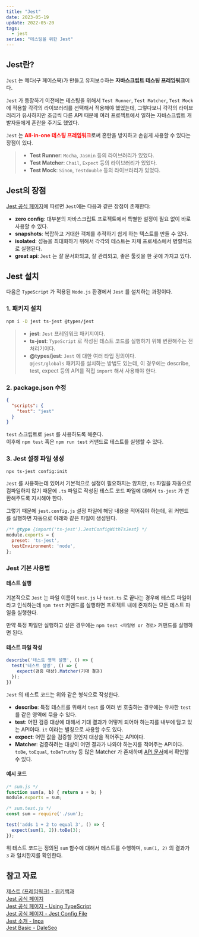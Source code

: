 ```yaml
---
title: "Jest"
date: 2023-05-19
update: 2022-05-20
tags:
  - jest
series: "테스팅을 위한 Jest"
---
```


## Jest란?
`Jest` 는 메타(구 페이스북)가 만들고 유지보수하는 **자바스크립트 테스팅 프레임워크**이다.  

`Jest` 가 등장하기 이전에는 테스팅을 위해서 `Test Runner`, `Test Matcher`, `Test Mock` 에 적용할 각각의 라이브러리를 선택해서 적용해야 했었는데, 그렇다보니 각각의 라이브러리가 유사하지만 조금씩 다른 API 때문에 여러 프로젝트에서 일하는 자바스크립트 개발자들에게 혼란을 주기도 했었다.

`Jest` 는 <b style="color: red">**All-in-one 테스팅 프레임워크**</b>로써 혼란을 방지하고 손쉽게 사용할 수 있다는 장점이 있다.

> - **Test Runner**: `Mocha`, `Jasmin` 등의 라이브러리가 있었다.  
> - **Test Matcher**: `Chail`, `Expect` 등의 라이브러리가 있었다.  
> - **Test Mock**: `Sinon`, `Testdouble` 등의 라이브러리가 있었다.  

## Jest의 장점
[Jest 공식 페이지](https://jestjs.io/)에 따르면 `Jest`에는 다음과 같은 장점이 존재한다:

- **zero config**: 대부분의 자바스크립트 프로젝트에서 특별한 설정이 필요 없이 바로 사용할 수 있다.
- **snapshots**: 복잡하고 거대한 객체를 추적하기 쉽게 하는 텍스트를 만들 수 있다.
- **isolated**: 성능을 최대화하기 위해서 각각의 테스트는 자체 프로세스에서 병렬적으로 실행된다.
- **great api**: `Jest` 는 잘 문서화되고, 잘 관리되고, 좋은 툴킷을 한 곳에 가지고 있다.

## Jest 설치
다음은 `TypeScript` 가 적용된 `Node.js` 환경에서 `Jest` 를 설치하는 과정이다.

### 1. 패키지 설치
```sh
npm i -D jest ts-jest @types/jest
```

> - **jest**: `Jest` 프레임워크 패키지이다.  
> - **ts-jest**: `TypeScript` 로 작성된 테스트 코드를 실행하기 위해 변환해주는 전처리기이다.  
> - **@types/jest**: `Jest` 에 대한 여러 타입 정의이다.  
`@jest/globals` 패키지를 설치하는 방법도 있는데, 이 경우에는 describe, test, expect 등의 API를 직접 `import` 해서 사용해야 한다.

### 2. package.json 수정
```json
{
  "scripts": {
    "test": "jest"
  }
}
```

`test` 스크립트로 `jest` 를 사용하도록 해준다.  
이후에 `npm test` 혹은 `npm run test` 커맨드로 테스트를 실행할 수 있다.

### 3. Jest 설정 파일 생성
```sh
npx ts-jest config:init
```

`Jest` 를 사용하는데 있어서 기본적으로 설정이 필요하지는 않지만, `ts` 파일을 자동으로 컴파일하지 않기 때문에 `.ts` 파일로 작성된 테스트 코드 파일에 대해서 `ts-jest` 가 변환해주도록 지시해야 한다.

그렇기 때문에 `jest.config.js` 설정 파일에 해당 내용을 적어줘야 하는데, 위 커맨드를 실행하면 자동으로 아래와 같은 파일이 생성된다.

```js
/** @type {import('ts-jest').JestConfigWithTsJest} */
module.exports = {
  preset: 'ts-jest',
  testEnvironment: 'node',
};
```

### Jest 기본 사용법

#### 테스트 실행
기본적으로 `Jest` 는 파일 이름이 `test.js` 나 `test.ts` 로 끝나는 경우에 테스트 파일이라고 인식하는데 `npm test` 커맨드를 실행하면 프로젝트 내에 존재하는 모든 테스트 파일을 실행한다.  

만약 특정 파일만 실행하고 싶은 경우에는 `npm test <파일명 or 경로>` 커맨드를 실행하면 된다.

#### 테스트 파일 작성
```ts
describe('테스트 영역 설명', () => {
  test('테스트 설명', () => {
    expect(검증 대상).Matcher(기대 결과)
  });
})
```

`Jest` 의 테스트 코드는 위와 같은 형식으로 작성한다.  

- **describe**: 특정 테스트를 위해서 `test` 를 여러 번 호출하는 경우에는 유사한 `test` 를 같은 영역에 묶을 수 있다.  
- **test**: 어떤 검증 대상에 대해서 기대 결과가 어떻게 되어야 하는지를 내부에 담고 있는 API이다. `it` 이라는 별칭으로 사용할 수도 있다.
- **expect**: 어떤 값을 검증할 것인지 대상을 적어주는 API이다.
- **Matcher**: 검증하려는 대상이 어떤 결과가 나와야 하는지를 적어주는 API이다. `toBe`, `toEqual`, `toBeTruthy` 등 많은 Matcher 가 존재하며 [API 문서](https://jestjs.io/docs/expect)에서 확인할 수 있다.

#### 예시 코드

```js
/* sum.js */
function sum(a, b) { return a + b; }
module.exports = sum;
```

```js
/* sum.test.js */
const sum = require('./sum');

test('adds 1 + 2 to equal 3', () => {
  expect(sum(1, 2)).toBe(3);
});
```

위 테스트 코드는 정의된 `sum` 함수에 대해서 테스트를 수행하며, `sum(1, 2)` 의 결과가 `3` 과 일치한지를 확인한다.




## 참고 자료
[제스트 (프레임워크) - 위키백과](https://ko.wikipedia.org/wiki/%EC%A0%9C%EC%8A%A4%ED%8A%B8_(%ED%94%84%EB%A0%88%EC%9E%84%EC%9B%8C%ED%81%AC))  
[Jest 공식 페이지](https://jestjs.io/)  
[Jest 공식 페이지 - Using TypeScript](https://jestjs.io/docs/getting-started#using-typescript)  
[Jest 공식 페이지 - Jest Config File](https://kulshekhar.github.io/ts-jest/docs/getting-started/installation/#jest-config-file)  
[Jest 소개 - Inpa](https://inpa.tistory.com/entry/JEST-%F0%9F%93%9A-jest-%EB%AC%B8%EB%B2%95-%EC%A0%95%EB%A6%AC)  
[Jest Basic - DaleSeo](https://www.daleseo.com/jest-basic/)  